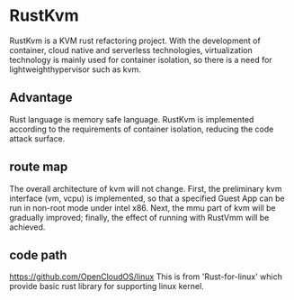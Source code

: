 # RustKvm

RustKvm is a KVM rust refactoring project. With the development of container, cloud native and serverless technologies, virtualization technology is mainly used for container isolation, so there is a need for lightweighthypervisor such as kvm.

## Advantage

Rust language is memory safe language.
RustKvm is implemented according to the requirements of container isolation, reducing the code attack surface.

## route map

The overall architecture of kvm will not change. First, the preliminary kvm interface (vm, vcpu) is implemented, so that a specified Guest App can be run in non-root mode under intel x86. Next, the mmu part of kvm will be gradually improved; finally, the effect of running with RustVmm will be achieved.

## code path
https://github.com/OpenCloudOS/linux
This is from 'Rust-for-linux' which provide basic rust library for supporting linux kernel.
